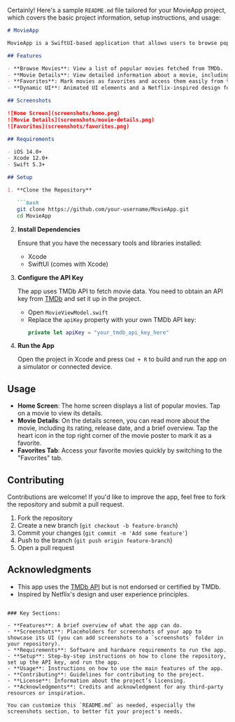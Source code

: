 Certainly! Here's a sample `README.md` file tailored for your MovieApp project, which covers the basic project information, setup instructions, and usage:

```markdown
# MovieApp

MovieApp is a SwiftUI-based application that allows users to browse popular movies, view detailed information about each movie, and mark movies as favorites. The app integrates with The Movie Database (TMDb) API to fetch the latest movie data.

## Features

- **Browse Movies**: View a list of popular movies fetched from TMDb.
- **Movie Details**: View detailed information about a movie, including the title, rating, release date, and overview.
- **Favorites**: Mark movies as favorites and access them easily from the "Favorites" tab.
- **Dynamic UI**: Animated UI elements and a Netflix-inspired design for an immersive user experience.

## Screenshots

![Home Screen](screenshots/home.png)
![Movie Details](screenshots/movie-details.png)
![Favorites](screenshots/favorites.png)

## Requirements

- iOS 14.0+
- Xcode 12.0+
- Swift 5.3+

## Setup

1. **Clone the Repository**

   ```bash
   git clone https://github.com/your-username/MovieApp.git
   cd MovieApp
   ```

2. **Install Dependencies**

   Ensure that you have the necessary tools and libraries installed:

   - Xcode
   - SwiftUI (comes with Xcode)

3. **Configure the API Key**

   The app uses TMDb API to fetch movie data. You need to obtain an API key from [TMDb](https://www.themoviedb.org/documentation/api) and set it up in the project.

   - Open `MovieViewModel.swift`
   - Replace the `apiKey` property with your own TMDb API key:
     ```swift
     private let apiKey = "your_tmdb_api_key_here"
     ```

4. **Run the App**

   Open the project in Xcode and press `Cmd + R` to build and run the app on a simulator or connected device.

## Usage

- **Home Screen**: The home screen displays a list of popular movies. Tap on a movie to view its details.
- **Movie Details**: On the details screen, you can read more about the movie, including its rating, release date, and a brief overview. Tap the heart icon in the top right corner of the movie poster to mark it as a favorite.
- **Favorites Tab**: Access your favorite movies quickly by switching to the "Favorites" tab.

## Contributing

Contributions are welcome! If you'd like to improve the app, feel free to fork the repository and submit a pull request.

1. Fork the repository
2. Create a new branch (`git checkout -b feature-branch`)
3. Commit your changes (`git commit -m 'Add some feature'`)
4. Push to the branch (`git push origin feature-branch`)
5. Open a pull request

## Acknowledgments

- This app uses the [TMDb API](https://www.themoviedb.org/documentation/api) but is not endorsed or certified by TMDb.
- Inspired by Netflix's design and user experience principles.

```

### Key Sections:

- **Features**: A brief overview of what the app can do.
- **Screenshots**: Placeholders for screenshots of your app to showcase its UI (you can add screenshots to a `screenshots` folder in your repository).
- **Requirements**: Software and hardware requirements to run the app.
- **Setup**: Step-by-step instructions on how to clone the repository, set up the API key, and run the app.
- **Usage**: Instructions on how to use the main features of the app.
- **Contributing**: Guidelines for contributing to the project.
- **License**: Information about the project’s licensing.
- **Acknowledgments**: Credits and acknowledgment for any third-party resources or inspiration.

You can customize this `README.md` as needed, especially the screenshots section, to better fit your project's needs.